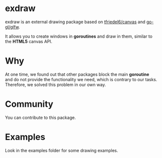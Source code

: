 # exdraw
exdraw is an external drawing package based on [tfriedel6/canvas](https://github.com/tfriedel6/canvas) and [go-gl/glfw](https://github.com/go-gl/glfw ). 

It allows you to create windows in **goroutines** and draw in them, similar to the **HTML5** canvas API.

# Why
At one time, we found out that other packages block the main **goroutine** and do not provide the functionality we need, which is contrary to our tasks.
Therefore, we solved this problem in our own way.

# Community
You can contribute to this package.

# Examples
Look in the examples folder for some drawing examples.